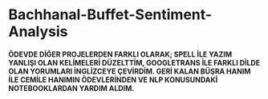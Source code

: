 # Bachhanal-Buffet-Sentiment-Analysis
#### ÖDEVDE DİĞER PROJELERDEN FARKLI OLARAK;     SPELL İLE YAZIM YANLIŞI OLAN KELİMELERİ DÜZELTTİM, GOOGLETRANS İLE FARKLI DİLDE OLAN YORUMLARI İNGLİZCEYE ÇEVİRDİM. GERİ KALAN BÜŞRA HANIM İLE CEMİLE HANIMIN ÖDEVLERİNDEN VE NLP KONUSUNDAKİ NOTEBOOKLARDAN YARDIM ALDIM.
